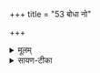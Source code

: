 +++
title = "53 बोधा नो"

+++


<details><summary>मूलम्</summary>

बोधा॑ नो अ॒स्य वच॑सो यविष्ठ॒ मꣳहि॑ष्ठस्य॒ प्रभृ॑तस्य स्वधावः ।  
पीय॑ति त्वो॒ अनु॑ त्वो गृणाति व॒न्दारु॑स्ते त॒नुव॑व्ँवन्दे अग्ने ।
</details>

<details><summary>सायण-टीका</summary>

हे स्वधावः स्वधोपलक्षितान्नवन्यविष्ठ युवतम नोऽस्मदीय-स्यास्य वचसः स्तुतिरूपस्य बोध तात्पर्यं बुध्यस्व।   कीदृशस्य वचसः, मंहिष्ठस्यातिशये-नाभिवृद्धिहेतोः प्रभूतस्य प्रकृष्टेनाऽऽदरेण संपादितस्य ।   पीयति त्वः ।   ओप्यायी बद्धावित्यस्माद्धातोरुत्पन्नः पीयतिशब्दः त्वशब्द एकशब्दार्थे वर्तते।   भवदीयस्तुतिकारि-णोर्द्वयोर्यजमानयोर्मध्ये त्व एकः स्तोता यजमानः पीयति वृद्धिमधिकं वक्ति उचितोक्ति-मुल्लङ्घ्य निन्दारूपेणातिप्रशंसारूपेण वा य   १८८२ त्किंचिद्वक्ति।   त्वोऽऽनुगृणाति, एकः स्तोताऽनुकूलमुचितमेव वक्ति ।   अतोऽस्मदभिप्रायं बुध्यस्वेति प्रार्थ्यते ।   वन्दारुरभिवन्दनपरोऽहं हेऽग्ने त्वदीयां तनुवं वन्दे।
</details>